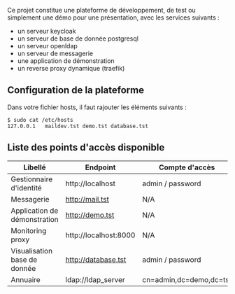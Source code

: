 Ce  projet constitue une plateforme de développement, de test ou simplement une démo pour une présentation, avec les services suivants :

* un serveur keycloak
* un serveur de base de donnée postgresql
* un serveur openldap
* un serveur de messagerie
* une application de démonstration
* un reverse proxy dynamique (traefik)

## Configuration de la plateforme

Dans votre fichier hosts, il faut rajouter les éléments suivants :

```
$ sudo cat /etc/hosts
127.0.0.1   maildev.tst demo.tst database.tst
```

## Liste des points d'accès disponible

| Libellé | Endpoint | Compte d'accès |
| - | - | - |
| Gestionnaire d'identité | http://localhost | admin / password        |
| Messagerie | http://mail.tst | N/A                     |
| Application de démonstration | http://demo.tst | N/A                     |
| Monitoring proxy | http://localhost:8000 | N/A                     |
| Visualisation base de donnée | http://database.tst | admin / password        |
| Annuaire | ldap://ldap_server | cn=admin,dc=demo,dc=tst |